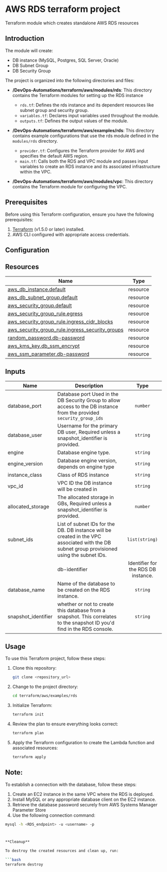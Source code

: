 # AWS RDS terraform project

Terraform module which creates standalone AWS RDS resources

## Introduction

The module will create:

- DB instance (MySQL, Postgres, SQL Server, Oracle)
- DB Subnet Group
- DB Security Group

The project is organized into the following directories and files:

- **/DevOps-Automations/terraform/aws/modules/rds**: This directory contains the Terraform modules for setting up the RDS instance

  - `rds.tf`: Defines the rds instance and its dependent resources like subnet group and security group.
  - `variables.tf`: Declares input variables used throughout the module.
  - `outputs.tf`: Defines the output values of the module.
  
- **/DevOps-Automations/terraform/aws/examples/rds**: This directory contains example configurations that use the rds module defined in the `modules/rds` directory.

  - `provider.tf`: Configures the Terraform provider for AWS and specifies the default AWS region.
  - `main.tf`: Calls both the RDS and VPC module and passes input variables to create an RDS instance and its associated infrastructure within the VPC.

- **/DevOps-Automations/terraform/aws/modules/vpc**: This directory contains the Terraform module for configuring the VPC.


## Prerequisites

Before using this Terraform configuration, ensure you have the following prerequisites:

1. [Terraform](https://www.terraform.io/) (v1.5.0 or later) installed.
2. AWS CLI configured with appropriate access credentials.

## Configuration

## Resources

| Name | Type |
|------|------|
| [aws_db_instance.default](https://registry.terraform.io/providers/hashicorp/aws/latest/docs/resources/db_instance) | resource |
| [aws_db_subnet_group.default](https://registry.terraform.io/providers/hashicorp/aws/latest/docs/resources/db_subnet_group) | resource |
| [aws_security_group.default](https://registry.terraform.io/providers/hashicorp/aws/latest/docs/resources/security_group) | resource |
| [aws_security_group_rule.egress](https://registry.terraform.io/providers/hashicorp/aws/latest/docs/resources/security_group_rule) | resource |
| [aws_security_group_rule.ingress_cidr_blocks](https://registry.terraform.io/providers/hashicorp/aws/latest/docs/resources/security_group_rule) | resource |
| [aws_security_group_rule.ingress_security_groups](https://registry.terraform.io/providers/hashicorp/aws/latest/docs/resources/security_group_rule) | resource |
| [random_password.db-password](https://registry.terraform.io/providers/hashicorp/random/latest/docs/resources/password) | resource |
| [aws_kms_key.db_ssm_encrypt](https://registry.terraform.io/providers/hashicorp/aws/latest/docs/resources/kms_key) | resource |
| [aws_ssm_parameter.db-password](https://registry.terraform.io/providers/hashicorp/aws/latest/docs/resources/ssm_parameter) | resource |



## Inputs

| Name | Description | Type |
|------|-------------|:--------:|
|database_port | Database port Used in the DB Security Group to allow access to the DB instance from the provided `security_group_ids` | `number` |
| database_user | Username for the primary DB user, Required unless a snapshot_identifier is provided.| `string` |
| engine | Database engine type. | `string` |
| engine_version | Database engine version, depends on engine type | `string` |
| instance_class | Class of RDS instance | `string` |
| vpc_id | VPC ID the DB instance will be created in | `string` |
| allocated_storage | The allocated storage in GBs, Required unless a snapshot_identifier is provided.| `number` |
| subnet_ids | List of subnet IDs for the DB. DB instance will be created in the VPC associated with the DB subnet group provisioned using the subnet IDs.| `list(string)` |
|| db-identifier    | Identifier for the RDS DB instance. | `string`     |
| database_name    | Name of the database to be created on the RDS instance.  | `string`     |
| snapshot_identifier  |  whether or not to create this database from a snapshot. This correlates to the snapshot ID you'd find in the RDS console. | `string`  |







## Usage

To use this Terraform project, follow these steps:

1. Clone this repository:
   ```bash
   git clone <repository_url>
   ```
2. Change to the project directory:
   ```bash
   cd terraform/aws/examples/rds
   ```
3. Initialize Terraform:
   ```bash
   terraform init
   ```
4. Review the plan to ensure everything looks correct:
   ```bash
   terraform plan
   ```
5. Apply the Terraform configuration to create the Lambda function and associated resources:
   ```bash
   terraform apply

## Note:

To establish a connection with the database, follow these steps:

1. Create an EC2 instance in the same VPC where the RDS is deployed.
2. Install MySQL or any appropriate database client on the EC2 instance.
4. Retrieve the database password securely from AWS Systems Manager Parameter Store
3. Use the following connection command:

```bash
mysql -h <RDS_endpoint> -u <username> -p



**Cleanup**

To destroy the created resources and clean up, run:

```bash
terraform destroy

